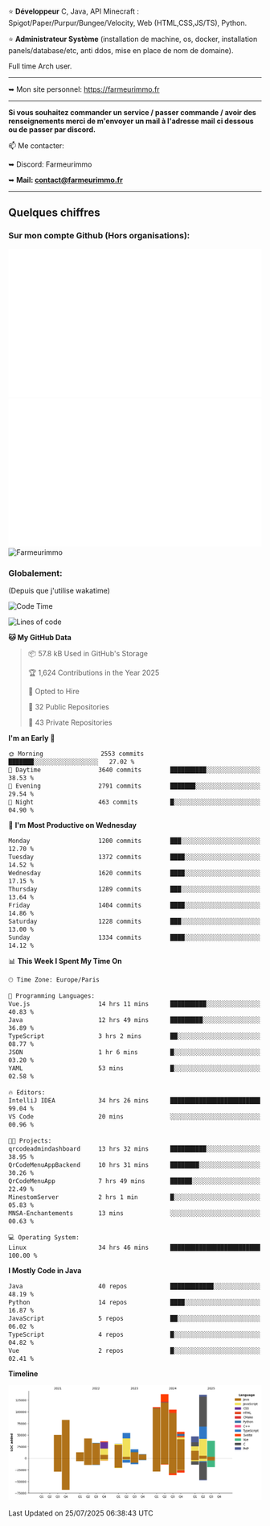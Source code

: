 ⭐ **Développeur** C, Java, API Minecraft : Spigot/Paper/Purpur/Bungee/Velocity, Web (HTML,CSS,JS/TS), Python.

⭐ **Administrateur Système** (installation de machine, os, docker, installation panels/database/etc, anti ddos, mise en place de nom de domaine).

Full time Arch user.

---

➥ Mon site personnel: https://farmeurimmo.fr

---

**Si vous souhaitez commander un service / passer commande / avoir des renseignements merci de m'envoyer un mail à l'adresse mail ci dessous ou de passer par discord.**

📫 Me contacter:
 
   ➥ Discord: Farmeurimmo
   
   ➥ **Mail: contact@farmeurimmo.fr**

---
## Quelques chiffres

### Sur mon compte Github (Hors organisations):

<a href="https://github.com/Farmeurimmo/github-stats">
<img src="https://github.com/Farmeurimmo/github-stats/blob/master/generated/overview.svg#gh-dark-mode-only" />
<img src="https://github.com/Farmeurimmo/github-stats/blob/master/generated/languages.svg#gh-dark-mode-only" />
</a>

<img src="https://komarev.com/ghpvc/?username=Farmeurimmo" alt="Farmeurimmo" />

### Globalement:

(Depuis que j'utilise wakatime)
<!--START_SECTION:waka-->
![Code Time](http://img.shields.io/badge/Code%20Time-2%2C259%20hrs%2032%20mins-blue)

![Lines of code](https://img.shields.io/badge/From%20Hello%20World%20I%27ve%20Written-1.0%20million%20lines%20of%20code-blue)

**🐱 My GitHub Data** 

> 📦 57.8 kB Used in GitHub's Storage 
 > 
> 🏆 1,624 Contributions in the Year 2025
 > 
> 💼 Opted to Hire
 > 
> 📜 32 Public Repositories 
 > 
> 🔑 43 Private Repositories 
 > 
**I'm an Early 🐤** 

```text
🌞 Morning                2553 commits        ███████░░░░░░░░░░░░░░░░░░   27.02 % 
🌆 Daytime                3640 commits        ██████████░░░░░░░░░░░░░░░   38.53 % 
🌃 Evening                2791 commits        ███████░░░░░░░░░░░░░░░░░░   29.54 % 
🌙 Night                  463 commits         █░░░░░░░░░░░░░░░░░░░░░░░░   04.90 % 
```
📅 **I'm Most Productive on Wednesday** 

```text
Monday                   1200 commits        ███░░░░░░░░░░░░░░░░░░░░░░   12.70 % 
Tuesday                  1372 commits        ████░░░░░░░░░░░░░░░░░░░░░   14.52 % 
Wednesday                1620 commits        ████░░░░░░░░░░░░░░░░░░░░░   17.15 % 
Thursday                 1289 commits        ███░░░░░░░░░░░░░░░░░░░░░░   13.64 % 
Friday                   1404 commits        ████░░░░░░░░░░░░░░░░░░░░░   14.86 % 
Saturday                 1228 commits        ███░░░░░░░░░░░░░░░░░░░░░░   13.00 % 
Sunday                   1334 commits        ████░░░░░░░░░░░░░░░░░░░░░   14.12 % 
```


📊 **This Week I Spent My Time On** 

```text
🕑︎ Time Zone: Europe/Paris

💬 Programming Languages: 
Vue.js                   14 hrs 11 mins      ██████████░░░░░░░░░░░░░░░   40.83 % 
Java                     12 hrs 49 mins      █████████░░░░░░░░░░░░░░░░   36.89 % 
TypeScript               3 hrs 2 mins        ██░░░░░░░░░░░░░░░░░░░░░░░   08.77 % 
JSON                     1 hr 6 mins         █░░░░░░░░░░░░░░░░░░░░░░░░   03.20 % 
YAML                     53 mins             █░░░░░░░░░░░░░░░░░░░░░░░░   02.58 % 

🔥 Editors: 
IntelliJ IDEA            34 hrs 26 mins      █████████████████████████   99.04 % 
VS Code                  20 mins             ░░░░░░░░░░░░░░░░░░░░░░░░░   00.96 % 

🐱‍💻 Projects: 
qrcodeadmindashboard     13 hrs 32 mins      ██████████░░░░░░░░░░░░░░░   38.95 % 
QrCodeMenuAppBackend     10 hrs 31 mins      ████████░░░░░░░░░░░░░░░░░   30.26 % 
QrCodeMenuApp            7 hrs 49 mins       ██████░░░░░░░░░░░░░░░░░░░   22.49 % 
MinestomServer           2 hrs 1 min         █░░░░░░░░░░░░░░░░░░░░░░░░   05.83 % 
MNSA-Enchantements       13 mins             ░░░░░░░░░░░░░░░░░░░░░░░░░   00.63 % 

💻 Operating System: 
Linux                    34 hrs 46 mins      █████████████████████████   100.00 % 
```

**I Mostly Code in Java** 

```text
Java                     40 repos            ████████████░░░░░░░░░░░░░   48.19 % 
Python                   14 repos            ████░░░░░░░░░░░░░░░░░░░░░   16.87 % 
JavaScript               5 repos             ██░░░░░░░░░░░░░░░░░░░░░░░   06.02 % 
TypeScript               4 repos             █░░░░░░░░░░░░░░░░░░░░░░░░   04.82 % 
Vue                      2 repos             █░░░░░░░░░░░░░░░░░░░░░░░░   02.41 % 
```



**Timeline**

![Lines of Code chart](https://raw.githubusercontent.com/Farmeurimmo/Farmeurimmo/main/assets/bar_graph.png)


 Last Updated on 25/07/2025 06:38:43 UTC
<!--END_SECTION:waka-->
